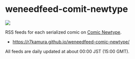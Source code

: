# weneedfeed-comit-newtype

[![](https://github.com/r7kamura/weneedfeed-comic-newtype/workflows/publish/badge.svg)](https://github.com/r7kamura/weneedfeed-comic-newtype/actions?query=workflow%3Apublish)

RSS feeds for each serialized comic on [Comic Newtype](https://comic.webnewtype.com/).

- https://r7kamura.github.io/weneedfeed-comic-newtype/

All feeds are daily updated at about 00:00 JST (15:00 GMT).
